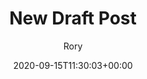 ---
title: "New Draft Post"
date: 2020-09-15T11:30:03+00:00
# weight: 1
# aliases: ["/first"]
tags: ["draf"]
author: "Rory"
# author: ["Me", "You"] # multiple authors
showToc: true
TocOpen: false
draft: false
hidemeta: false
comments: false
description: "Description content at there"
canonicalURL: "https://canonical.url/to/page"
disableHLJS: true # to disable highlightjs
disableShare: false
hideSummary: true
searchHidden: false
ShowReadingTime: true
ShowBreadCrumbs: true
ShowPostNavLinks: true
ShowWordCount: true
ShowRssButtonInSectionTermList: true
UseHugoToc: true
cover:
    image: "<image path/url>" # image path/url
    alt: "<alt text>" # alt text
    caption: "<text>" # display caption under cover
    relative: false # when using page bundles set this to true
    hidden: true # only hide on current single page
editPost:
    URL: "https://github.com/gongzili456/btree.fun/blob/master/content"
    Text: "Suggest Changes" # edit text
    appendFilePath: true # to append file path to Edit link
---